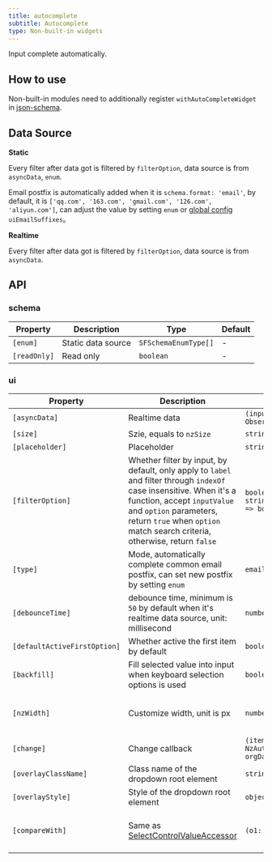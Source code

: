 ```yaml
---
title: autocomplete
subtitle: Autocomplete
type: Non-built-in widgets
---
```


Input complete automatically.

## How to use

Non-built-in modules need to additionally register `withAutoCompleteWidget` in [json-schema](https://github.com/hbyunzai/ng-yunzai/blob/master/src/app/shared/json-schema/index.ts#L9).

## Data Source

**Static**

Every filter after data got is filtered by `filterOption`, data source is from `asyncData`, `enum`.

Email postfix is automatically added when it is  `schema.format: 'email'`, by default, it is `['qq.com', '163.com', 'gmail.com', '126.com', 'aliyun.com']`, can adjust the value by setting `enum` or [global config](/docs/global-config/en) `uiEmailSuffixes`。

**Realtime**

Every filter after data got is filtered by `filterOption`, data source is from `asyncData`.

## API

### schema

| Property | Description | Type | Default |
|----------|-------------|------|---------|
| `[enum]` | Static data source | `SFSchemaEnumType[]` | - |
| `[readOnly]` | Read only | `boolean` | - |

### ui

| Property | Description | Type | Default |
|----------|-------------|------|---------|
| `[asyncData]` | Realtime data | `(input: string) => Observable<SFSchemaEnumType[]>` | - |
| `[size]` | Szie, equals to `nzSize` | `string` | - |
| `[placeholder]` | Placeholder | `string` | - |
| `[filterOption]` | Whether filter by input, by default, only apply to `label` and filter through `indexOf` case insensitive. When it's a function, accept `inputValue` and `option` parameters, return `true` when `option` match search criteria, otherwise, return `false` | `boolean or (inputValue: string, option: SFSchemaEnum) => boolean` | `true` |
| `[type]` | Mode, automatically complete common email postfix, can set new postfix by setting `enum` | `email` | - |
| `[debounceTime]` | debounce time, minimum is `50` by default when it's realtime data source, unit: millisecond | `number` | `0` |
| `[defaultActiveFirstOption]` | Whether active the first item by default | `boolean` | `true` |
| `[backfill]` | Fill selected value into input when keyboard selection options is used | `boolean` | `false` |
| `[nzWidth]` | Customize width, unit is px | `number` | Trigger width of element |
| `[change]` | Change callback | `(item: NzAutocompleteOptionComponent, orgData: SFSchemaEnum) => void` | - |
| `[overlayClassName]` | Class name of the dropdown root element | `string` | - |
| `[overlayStyle]` | Style of the dropdown root element | `object` | - |
| `[compareWith]` | Same as [SelectControlValueAccessor](https://angular.io/api/forms/SelectControlValueAccessor#caveat-option-selection) | `(o1: any, o2: any) => boolean` | `(o1: any, o2: any) => o1===o2` |
